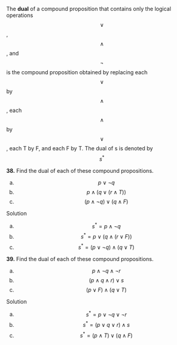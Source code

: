 The **dual** of a compound proposition that contains only the logical operations $$\vee$$, $$\wedge$$, and $$\neg$$ is the compound proposition obtained by replacing each $$\vee$$ by $$\wedge$$, each $$\wedge$$ by $$\vee$$, each T by F, and each F by T. The dual of s is denoted by $$s^*$$

**38.** Find the dual of each of these compound propositions.

1. $$p \vee \neg q$$
2. $$p \wedge (q \vee (r \wedge T))$$
3. $$(p \wedge \neg q) \vee (q \wedge F)$$

Solution

1. $$s^* = p \wedge \neg q$$
2. $$s^* = p \vee (q \wedge (r \vee F))$$
3. $$s^* = (p \vee \neg q) \wedge (q \vee T)$$

**39.** Find the dual of each of these compound propositions.

1. $$p \wedge \neg q \wedge \neg r$$
2. $$(p \wedge q \wedge r) \vee s$$
3. $$(p \vee F) \wedge (q \vee T)$$

Solution

1. $$s^* = p \vee \neg q \vee \neg r$$
2. $$s^* = (p \vee q \vee r) \wedge s$$
3. $$s^* = (p \wedge T) \vee (q \wedge F)$$

<style type="text/css">
    ol { list-style-type: lower-alpha; }
</style>